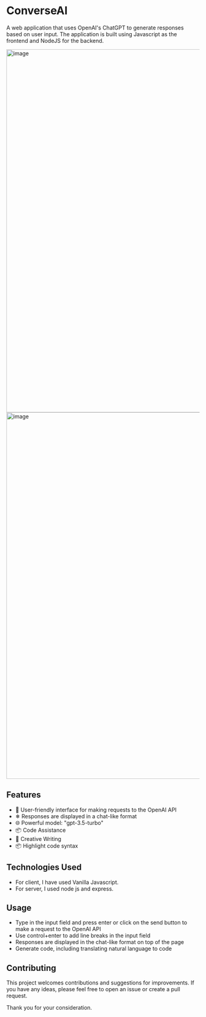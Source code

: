 # ConverseAI

A web application that uses OpenAI's ChatGPT to generate responses based on user input. The application is built using Javascript as the frontend and NodeJS for the backend.


<img width="947" alt="image" src="https://github.com/GingerDragon7/converseAI/assets/17198965/bd2d2a34-25da-4408-8500-331fb807d96e">

<img width="956" alt="image" src="https://github.com/GingerDragon7/converseAI/assets/17198965/51eb222b-a8b9-4290-97ea-514908aa3c81">


## Features
- 🧮 User-friendly interface for making requests to the OpenAI API
- ❄  Responses are displayed in a chat-like format
- 🌐 Powerful model: "gpt-3.5-turbo"
- 📦 Code Assistance
- 📝 Creative Writing
- 📦 Highlight code syntax

## Technologies Used
- For client, I have used Vanilla Javascript.
- For server, I used node js and express.


## Usage
- Type in the input field and press enter or click on the send button to make a request to the OpenAI API
- Use control+enter to add line breaks in the input field
- Responses are displayed in the chat-like format on top of the page
- Generate code, including translating natural language to code


## Contributing

This project welcomes contributions and suggestions for improvements. If you have any ideas, please feel free to open an issue or create a pull request.

Thank you for your consideration.

